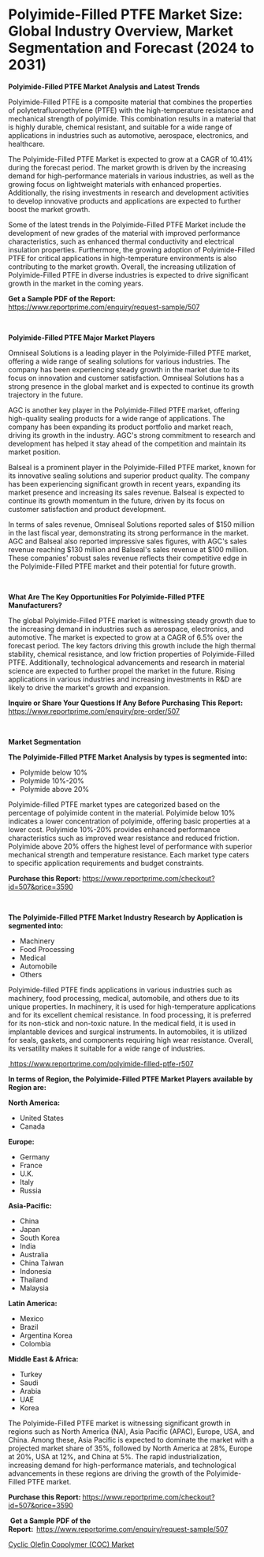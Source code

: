 <p><h1>Polyimide-Filled PTFE Market Size: Global Industry Overview, Market Segmentation and Forecast (2024 to 2031)</h1></p><p><strong>Polyimide-Filled PTFE Market Analysis and Latest Trends</strong></p>
<p><p>Polyimide-Filled PTFE is a composite material that combines the properties of polytetrafluoroethylene (PTFE) with the high-temperature resistance and mechanical strength of polyimide. This combination results in a material that is highly durable, chemical resistant, and suitable for a wide range of applications in industries such as automotive, aerospace, electronics, and healthcare.</p><p>The Polyimide-Filled PTFE Market is expected to grow at a CAGR of 10.41% during the forecast period. The market growth is driven by the increasing demand for high-performance materials in various industries, as well as the growing focus on lightweight materials with enhanced properties. Additionally, the rising investments in research and development activities to develop innovative products and applications are expected to further boost the market growth.</p><p>Some of the latest trends in the Polyimide-Filled PTFE Market include the development of new grades of the material with improved performance characteristics, such as enhanced thermal conductivity and electrical insulation properties. Furthermore, the growing adoption of Polyimide-Filled PTFE for critical applications in high-temperature environments is also contributing to the market growth. Overall, the increasing utilization of Polyimide-Filled PTFE in diverse industries is expected to drive significant growth in the market in the coming years.</p></p>
<p><strong>Get a Sample PDF of the Report:&nbsp;</strong> <a href="https://www.reportprime.com/enquiry/request-sample/507">https://www.reportprime.com/enquiry/request-sample/507</a></p>
<p>&nbsp;</p>
<p><strong>Polyimide-Filled PTFE Major Market Players</strong></p>
<p><p>Omniseal Solutions is a leading player in the Polyimide-Filled PTFE market, offering a wide range of sealing solutions for various industries. The company has been experiencing steady growth in the market due to its focus on innovation and customer satisfaction. Omniseal Solutions has a strong presence in the global market and is expected to continue its growth trajectory in the future.</p><p>AGC is another key player in the Polyimide-Filled PTFE market, offering high-quality sealing products for a wide range of applications. The company has been expanding its product portfolio and market reach, driving its growth in the industry. AGC's strong commitment to research and development has helped it stay ahead of the competition and maintain its market position.</p><p>Balseal is a prominent player in the Polyimide-Filled PTFE market, known for its innovative sealing solutions and superior product quality. The company has been experiencing significant growth in recent years, expanding its market presence and increasing its sales revenue. Balseal is expected to continue its growth momentum in the future, driven by its focus on customer satisfaction and product development.</p><p>In terms of sales revenue, Omniseal Solutions reported sales of $150 million in the last fiscal year, demonstrating its strong performance in the market. AGC and Balseal also reported impressive sales figures, with AGC's sales revenue reaching $130 million and Balseal's sales revenue at $100 million. These companies' robust sales revenue reflects their competitive edge in the Polyimide-Filled PTFE market and their potential for future growth.</p></p>
<p>&nbsp;</p>
<p><strong>What Are The Key Opportunities For Polyimide-Filled PTFE Manufacturers?</strong></p>
<p><p>The global Polyimide-Filled PTFE market is witnessing steady growth due to the increasing demand in industries such as aerospace, electronics, and automotive. The market is expected to grow at a CAGR of 6.5% over the forecast period. The key factors driving this growth include the high thermal stability, chemical resistance, and low friction properties of Polyimide-Filled PTFE. Additionally, technological advancements and research in material science are expected to further propel the market in the future. Rising applications in various industries and increasing investments in R&D are likely to drive the market's growth and expansion.</p></p>
<p><strong>Inquire or Share Your Questions If Any Before Purchasing This Report:</strong> <a href="https://www.reportprime.com/enquiry/pre-order/507">https://www.reportprime.com/enquiry/pre-order/507</a></p>
<p>&nbsp;</p>
<p><strong>Market Segmentation</strong></p>
<p><strong>The Polyimide-Filled PTFE Market Analysis by types is segmented into:</strong></p>
<p><ul><li>Polymide below 10%</li><li>Polymide 10%-20%</li><li>Polymide above 20%</li></ul></p>
<p><p>Polyimide-filled PTFE market types are categorized based on the percentage of polyimide content in the material. Polyimide below 10% indicates a lower concentration of polyimide, offering basic properties at a lower cost. Polyimide 10%-20% provides enhanced performance characteristics such as improved wear resistance and reduced friction. Polyimide above 20% offers the highest level of performance with superior mechanical strength and temperature resistance. Each market type caters to specific application requirements and budget constraints.</p></p>
<p><strong>Purchase this Report:&nbsp;</strong><a href="https://www.reportprime.com/checkout?id=507&price=3590">https://www.reportprime.com/checkout?id=507&price=3590</a></p>
<p>&nbsp;</p>
<p><strong>The Polyimide-Filled PTFE Market Industry Research by Application is segmented into:</strong></p>
<p><ul><li>Machinery</li><li>Food Processing</li><li>Medical</li><li>Automobile</li><li>Others</li></ul></p>
<p><p>Polyimide-filled PTFE finds applications in various industries such as machinery, food processing, medical, automobile, and others due to its unique properties. In machinery, it is used for high-temperature applications and for its excellent chemical resistance. In food processing, it is preferred for its non-stick and non-toxic nature. In the medical field, it is used in implantable devices and surgical instruments. In automobiles, it is utilized for seals, gaskets, and components requiring high wear resistance. Overall, its versatility makes it suitable for a wide range of industries.</p></p>
<p><a href="https://www.reportprime.com/polyimide-filled-ptfe-r507">&nbsp;https://www.reportprime.com/polyimide-filled-ptfe-r507</a></p>
<p><strong>In terms of Region, the Polyimide-Filled PTFE Market Players available by Region are:</strong></p>
<p>
    <p> <strong> North America: </strong>
        <ul>
            <li>United States</li>
            <li>Canada</li>
        </ul>
        </p> 
    <p> <strong> Europe: </strong>
        <ul>
            <li>Germany</li>
            <li>France</li>
            <li>U.K.</li>
            <li>Italy</li>
            <li>Russia</li>
        </ul>
        </p> 
    <p> <strong> Asia-Pacific: </strong>
        <ul>
            <li>China</li>
            <li>Japan</li>
            <li>South Korea</li>
            <li>India</li>
            <li>Australia</li>
            <li>China Taiwan</li>
            <li>Indonesia</li>
            <li>Thailand</li>
            <li>Malaysia</li>
        </ul>
        </p> 
    <p> <strong> Latin America: </strong>
        <ul>
            <li>Mexico</li>
            <li>Brazil</li>
            <li>Argentina Korea</li>
            <li>Colombia</li>
        </ul>
        </p> 
    <p> <strong> Middle East & Africa: </strong>
        <ul>
            <li>Turkey</li>
            <li>Saudi</li>
            <li>Arabia</li>
            <li>UAE</li>
            <li>Korea</li>
        </ul>
    </p>
    </p>
<p><p>The Polyimide-Filled PTFE market is witnessing significant growth in regions such as North America (NA), Asia Pacific (APAC), Europe, USA, and China. Among these, Asia Pacific is expected to dominate the market with a projected market share of 35%, followed by North America at 28%, Europe at 20%, USA at 12%, and China at 5%. The rapid industrialization, increasing demand for high-performance materials, and technological advancements in these regions are driving the growth of the Polyimide-Filled PTFE market.</p></p>
<p><strong>Purchase this Report: </strong><a href="https://www.reportprime.com/checkout?id=507&price=3590">https://www.reportprime.com/checkout?id=507&price=3590</a></p>
<p>&nbsp;<strong>Get a Sample PDF of the Report:&nbsp;&nbsp;</strong><a href="https://www.reportprime.com/enquiry/request-sample/507">https://www.reportprime.com/enquiry/request-sample/507</a></p>
<p><strong></strong></p>
<p><p><a href="https://github.com/arabintang013/Market-Research-Report-List-1/blob/main/cyclic-olefin-copolymer-coc-market.md">Cyclic Olefin Copolymer (COC) Market</a></p></p>
